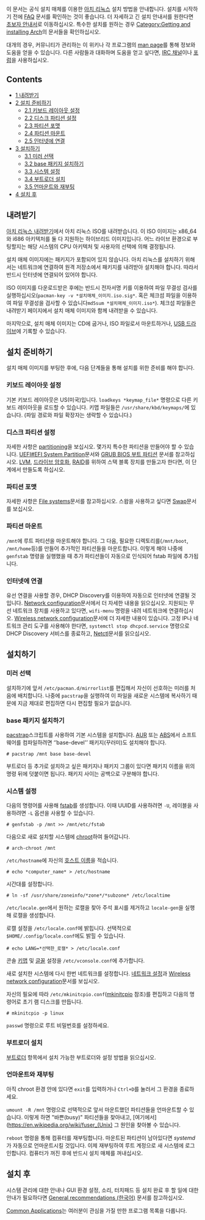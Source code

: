 이 문서는 공식 설치 매체를 이용한 [아치 리눅스](/index.php/Arch_Linux_(%ED%95%9C%EA%B5%AD%EC%96%B4) "Arch Linux (한국어)") 설치 방법을 안내합니다. 설치를 시작하기 전에 [FAQ](/index.php/FAQ "FAQ") 문서를 확인하는 것이 좋습니다. 더 자세하고 긴 설치 안내서를 원한다면 [초보자 안내서](/index.php/Beginners%27_guide_(%ED%95%9C%EA%B5%AD%EC%96%B4) "Beginners' guide (한국어)")로 이동하십시오. 특수한 설치를 원하는 경우 [Category:Getting and installing Arch](/index.php/Category:Getting_and_installing_Arch "Category:Getting and installing Arch")의 문서들을 확인하십시오.

대개의 경우, 커뮤니티가 관리하는 이 위키나 각 프로그램의 [man page](/index.php/Man_page "Man page")를 통해 정보와 도움을 얻을 수 있습니다. 다른 사람들과 대화하며 도움을 얻고 싶다면, [IRC 채널](/index.php/IRC_channel "IRC channel")이나 [포럼](https://bbs.archlinux.org/)을 사용하십시오.

## Contents

*   [1 내려받기](#.EB.82.B4.EB.A0.A4.EB.B0.9B.EA.B8.B0)
*   [2 설치 준비하기](#.EC.84.A4.EC.B9.98_.EC.A4.80.EB.B9.84.ED.95.98.EA.B8.B0)
    *   [2.1 키보드 레이아웃 설정](#.ED.82.A4.EB.B3.B4.EB.93.9C_.EB.A0.88.EC.9D.B4.EC.95.84.EC.9B.83_.EC.84.A4.EC.A0.95)
    *   [2.2 디스크 파티션 설정](#.EB.94.94.EC.8A.A4.ED.81.AC_.ED.8C.8C.ED.8B.B0.EC.85.98_.EC.84.A4.EC.A0.95)
    *   [2.3 파티션 포맷](#.ED.8C.8C.ED.8B.B0.EC.85.98_.ED.8F.AC.EB.A7.B7)
    *   [2.4 파티션 마운트](#.ED.8C.8C.ED.8B.B0.EC.85.98_.EB.A7.88.EC.9A.B4.ED.8A.B8)
    *   [2.5 인터넷에 연결](#.EC.9D.B8.ED.84.B0.EB.84.B7.EC.97.90_.EC.97.B0.EA.B2.B0)
*   [3 설치하기](#.EC.84.A4.EC.B9.98.ED.95.98.EA.B8.B0)
    *   [3.1 미러 선택](#.EB.AF.B8.EB.9F.AC_.EC.84.A0.ED.83.9D)
    *   [3.2 base 패키지 설치하기](#base_.ED.8C.A8.ED.82.A4.EC.A7.80_.EC.84.A4.EC.B9.98.ED.95.98.EA.B8.B0)
    *   [3.3 시스템 설정](#.EC.8B.9C.EC.8A.A4.ED.85.9C_.EC.84.A4.EC.A0.95)
    *   [3.4 부트로더 설치](#.EB.B6.80.ED.8A.B8.EB.A1.9C.EB.8D.94_.EC.84.A4.EC.B9.98)
    *   [3.5 언마운트와 재부팅](#.EC.96.B8.EB.A7.88.EC.9A.B4.ED.8A.B8.EC.99.80_.EC.9E.AC.EB.B6.80.ED.8C.85)
*   [4 설치 후](#.EC.84.A4.EC.B9.98_.ED.9B.84)

## 내려받기

[아치 리눅스 내려받기](https://www.archlinux.org/download/)에서 아치 리눅스 ISO를 내려받습니다. 이 ISO 이미지는 x86_64와 i686 아키텍처를 둘 다 지원하는 하이브리드 이미지입니다. 어느 라이브 환경으로 부팅할지는 해당 시스템의 CPU 아키텍처 및 사용자의 선택에 의해 결정됩니다.

설치 매체 이미지에는 패키지가 포함되어 있지 않습니다. 아치 리눅스를 설치하기 위해서는 네트워크에 연결하여 원격 저장소에서 패키지를 내려받아 설치해야 합니다. 따라서 반드시 인터넷에 연결되어 있어야 합니다.

ISO 이미지를 다운로드받은 후에는 반드시 전자서명 키를 이용하여 파일 무결성 검사를 실행하십시오(`pacman-key -v *설치매체_이미지.iso.sig*`. 혹은 체크섬 파일을 이용하여 파일 무결성을 검사할 수 있습니다`md5sum *설치매체_이미지.iso*`). 체크섬 파일들은 내려받기 페이지에서 설치 매체 이미지와 함께 내려받을 수 있습니다.

마지막으로, 설치 매체 이미지는 CD에 굽거나, ISO 파일로서 마운트하거나, [USB 드라이브](/index.php/USB_Installation_Media "USB Installation Media")에 기록할 수 있습니다.

## 설치 준비하기

설치 매체 이미지를 부팅한 후에, 다음 단계들을 통해 설치를 위한 준비를 해야 합니다.

### 키보드 레이아웃 설정

기본 키보드 레이아웃은 US(미국)입니다. `loadkeys *keymap_file*` 명령으로 다른 키보드 레이아웃을 로드할 수 있습니다. 키맵 파일들은 `/usr/share/kbd/keymaps/`에 있습니다. (파일 경로와 파일 확장자는 생략할 수 있습니다.)

### 디스크 파티션 설정

자세한 사항은 [partitioning](/index.php/Partitioning "Partitioning")을 보십시오. 몇가지 특수한 파티션을 만들어야 할 수 있습니다. [UEFI#EFI System Partition](/index.php/UEFI#EFI_System_Partition "UEFI")문서와 [GRUB BIOS 부트 파티션](/index.php/GRUB#GUID_Partition_Table_.28GPT.29_specific_instructions "GRUB") 문서를 참고하십시오. [LVM](/index.php/LVM "LVM"), [드라이브 암호화](/index.php/Disk_encryption "Disk encryption"), [RAID](/index.php/RAID "RAID")를 위하여 스택 블록 장치를 만들고자 한다면, 이 단계에서 만들도록 하십시오.

### 파티션 포맷

자세한 사항은 [File systems](/index.php/File_systems#Create_a_filesystem "File systems")문서를 참고하십시오. 스왑을 사용하고 싶다면 [Swap](/index.php/Swap "Swap")문서를 보십시오.

### 파티션 마운트

`/mnt`에 루트 파티션을 마운트해야 합니다. 그 다음, 필요한 디렉토리를(`/mnt/boot`, `/mnt/home`등)를 만들어 추가적인 파티션들을 마운트합니다. 이렇게 해야 나중에 `genfstab` 명령을 실행했을 때 추가 파티션들이 자동으로 인식되어 fstab 파일에 추가됩니다.

### 인터넷에 연결

유선 연결을 사용할 경우, DHCP Discovery를 이용하여 자동으로 인터넷에 연결될 것입니다. [Network configuration](/index.php/Network_configuration "Network configuration")문서에서 더 자세한 내용을 읽으십시오. 지원되는 무선 네트워크 장치를 사용하고 있다면, `wifi-menu` 명령을 내려 네트워크에 연결하십시오. [Wireless network configuration](/index.php/Wireless_network_configuration "Wireless network configuration")문서에 더 자세한 내용이 있습니다. 고정 IP나 네트워크 관리 도구를 사용해야 한다면, `systemctl stop dhcpcd.service` 명령으로 DHCP Discovery 서비스를 종료하고, [Netctl](/index.php/Netctl "Netctl")문서를 읽으십시오.

## 설치하기

### 미러 선택

설치하기에 앞서 `/etc/pacman.d/mirrorlist`를 편집해서 자신이 선호하는 미러를 처음에 배치합니다. 나중에 `pacstrap`을 실행하여 이 파일을 새로운 시스템에 복사하기 때문에 지금 제대로 편집하면 다시 편집할 필요가 없습니다.

### base 패키지 설치하기

[pacstrap](https://github.com/falconindy/arch-install-scripts/blob/master/pacstrap.in)스크립트를 사용하여 기본 시스템을 설치합니다. [AUR](/index.php/AUR "AUR") 또는 [ABS](/index.php/ABS "ABS")에서 소프트웨어를 컴파일하려면 ‘’base-devel'’ 패키지(꾸러미)도 설치해야 합니다.

```
# pacstrap /mnt base base-devel

```

부트로더 등 추가로 설치하고 싶은 패키지나 패키지 그룹이 있다면 패키지 이름을 위의 명령 뒤에 덧붙이면 됩니다. 패키지 사이는 공백으로 구분해야 합니다.

### 시스템 설정

다음의 명령어를 사용해 [fstab](/index.php/Fstab "Fstab")를 생성합니다. 이때 UUID를 사용하려면 `-U`, 레이블을 사용하려면 `-L` 옵션을 사용할 수 있습니다.

```
# genfstab -p /mnt >> /mnt/etc/fstab

```

다음으로 새로 설치할 시스템에 [chroot](/index.php/Chroot "Chroot")하여 들어갑니다.

```
# arch-chroot /mnt

```

`/etc/hostname`에 자신의 [호스트 이름](/index.php/Hostname "Hostname")을 적습니다.

```
# echo *computer_name* > /etc/hostname

```

시간대를 설정합니다.

```
# ln -sf /usr/share/zoneinfo/*zone*/*subzone* /etc/localtime

```

`/etc/locale.gen`에서 원하는 로캘을 찾아 주석 표시를 제거하고 `locale-gen`을 실행해 로캘을 생성합니다.

로캘 설정을 `/etc/locale.conf`에 밝힙니다. 선택적으로 `$HOME/.config/locale.conf`에도 밝힐 수 있습니다.

```
# echo LANG=*선택한_로캘* > /etc/locale.conf

```

콘솔 [키맵](/index.php/Keymap "Keymap") 및 [글꼴](/index.php/Fonts#Console_fonts "Fonts") 설정을 `/etc/vconsole.conf`에 추가합니다.

새로 설치한 시스템에 다시 한번 네트워크를 설정합니다. [네트워크 설정](/index.php/Network_configuration "Network configuration")과 [Wireless network configuration](/index.php/Wireless_network_configuration "Wireless network configuration")문서를 보십시오.

자신의 필요에 따라 `/etc/mkinitcpio.conf`([mkinitcpio](/index.php/Mkinitcpio "Mkinitcpio") 참조)를 편집하고 다음의 명령어로 초기 램 디스크를 만듭니다.

```
# mkinitcpio -p linux

```

`passwd` 명령으로 루트 비밀번호를 설정하세요.

### 부트로더 설치

[부트로더](/index.php/Boot_loaders "Boot loaders") 항목에서 설치 가능한 부트로더와 설정 방법을 읽으십시오.

### 언마운트와 재부팅

아직 chroot 환경 안에 있다면 `exit`를 입력하거나 `Ctrl+D`를 눌러서 그 환경을 종료하세요.

`umount -R /mnt` 명령으로 선택적으로 앞서 마운트했던 파티션들을 언마운트할 수 있습니다. 이렇게 하면 "바쁜(busy)" 파티션들을 찾아내고, [여기에서](https://en.wikipedia.org/wiki/fuser_(Unix) 그 원인을 찾아볼 수 있습니다.

`reboot` 명령을 통해 컴퓨터를 재부팅합니다. 마운트된 파티션이 남아있다면 *systemd*가 자동으로 언마운트시킬 것입니다. 이제 재부팅하여 루트 계정으로 새 시스템에 로그인합니다. 컴퓨터가 꺼진 후에 반드시 설치 매체를 꺼내십시오.

## 설치 후

시스템 관리에 대한 안내나 GUI 환경 설정, 소리, 터치패드 등 설치 완료 후 할 일에 대한 안내가 필요하다면 [General recommendations (한국어)](/index.php/General_recommendations_(%ED%95%9C%EA%B5%AD%EC%96%B4) "General recommendations (한국어)") 문서를 참고하십시오.

[Common Applications](/index.php/Common_Applications "Common Applications")는 여러분이 관심을 가질 만한 프로그램 목록을 다룹니다.